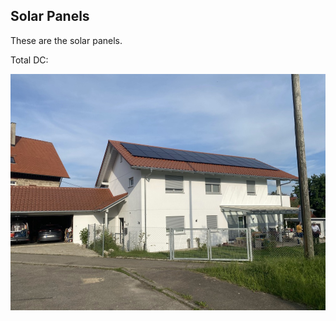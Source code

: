 ## Solar Panels

These are the solar panels.

Total DC: <Topic topic="total_dc_power" />

![Solar Modules on our house](house_smaller.jpg)
